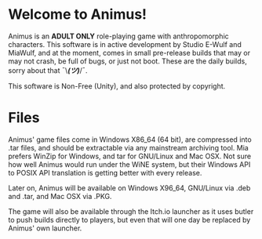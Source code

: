 # Welcome to Animus!

Animus is an **ADULT ONLY** role-playing game with anthropomorphic characters. This software is in active development by Studio E-Wulf and MiaWulf, and at the moment, comes in small pre-release builds that may or may not crash, be full of bugs, or just not boot. These are the daily builds, sorry about that ¯\\___(ツ)___/¯.

This software is Non-Free (Unity), and also protected by copyright.


# Files

Animus' game files come in Windows X86_64 (64 bit), are compressed into .tar files, and should be extractable via any mainstream archiving tool. Mia prefers WinZip for Windows, and tar for GNU/Linux and Mac OSX. Not sure how well Animus would run under the WiNE system, but their Windows API to POSIX API translation is getting better with every release.

Later on, Animus will be available on Windows X96_64, GNU/Linux via .deb and .tar, and Mac OSX via .PKG.

The game will also be available through the Itch.io launcher as it uses butler to push builds directly to players, but even that will one day be replaced by Animus' own launcher.

